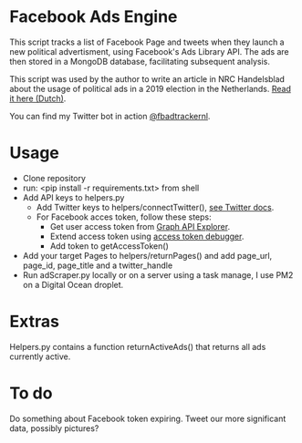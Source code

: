 # Facebook Ads Engine
This script tracks a list of Facebook Page and tweets when they launch a new political advertisment, using Facebook's Ads Library API. The ads are then stored in a MongoDB database, facilitating subsequent analysis.

This script was used by the author to write an article in NRC Handelsblad about the usage of political ads in a 2019 election in the Netherlands. <a href='https://www.nrc.nl/nieuws/2019/05/20/sp-adverteert-het-meest-op-facebook-a3960892'>Read it here (Dutch)</a>.

You can find my Twitter bot in action <a href='https://twitter.com/fbadtrackernl'>@fbadtrackernl</a>. 


# Usage
- Clone repository
- run: <pip install -r requirements.txt> from shell
- Add API keys to helpers.py
   - Add Twitter keys to helpers/connectTwitter(), <a href='https://developer.twitter.com/en/docs/basics/authentication/guides/access-tokens.html'>see Twitter docs<a/>.
  - For Facebook acces token, follow these steps:
    - Get user access token from <a href='https://developers.facebook.com/tools/explorer/?classic=0'>Graph API Explorer</a>.
    - Extend access token using <a href='https://developers.facebook.com/tools/debug/accesstoken/'>access token debugger</a>. 
    - Add token to getAccessToken()
- Add your target Pages to helpers/returnPages() and add page_url, page_id, page_title and a twitter_handle 
- Run adScraper.py locally or on a server using a task manage, I use PM2 on a Digital Ocean droplet.

# Extras
Helpers.py contains a function returnActiveAds() that returns all ads currently active. 

# To do
Do something about Facebook token expiring.
Tweet our more significant data, possibly pictures?
